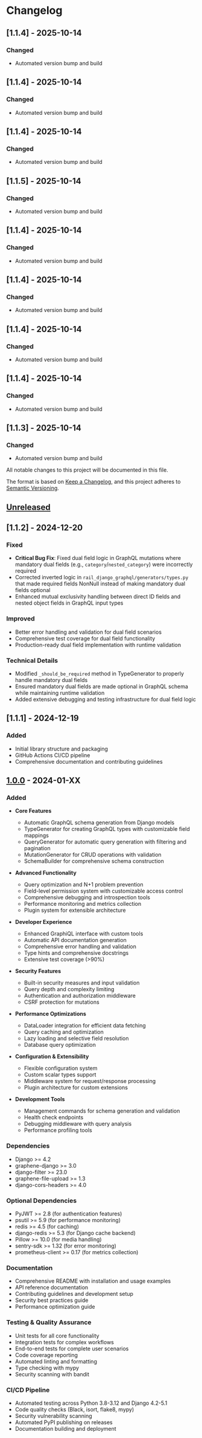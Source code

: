 # Changelog

## [1.1.4] - 2025-10-14

### Changed
- Automated version bump and build


## [1.1.4] - 2025-10-14

### Changed
- Automated version bump and build


## [1.1.4] - 2025-10-14

### Changed
- Automated version bump and build


## [1.1.5] - 2025-10-14

### Changed
- Automated version bump and build


## [1.1.4] - 2025-10-14

### Changed
- Automated version bump and build


## [1.1.4] - 2025-10-14

### Changed
- Automated version bump and build


## [1.1.4] - 2025-10-14

### Changed
- Automated version bump and build


## [1.1.4] - 2025-10-14

### Changed
- Automated version bump and build


## [1.1.3] - 2025-10-14

### Changed
- Automated version bump and build


All notable changes to this project will be documented in this file.

The format is based on [Keep a Changelog](https://keepachangelog.com/en/1.0.0/),
and this project adheres to [Semantic Versioning](https://semver.org/spec/v2.0.0.html).

## [Unreleased]

## [1.1.2] - 2024-12-20

### Fixed
- **Critical Bug Fix**: Fixed dual field logic in GraphQL mutations where mandatory dual fields (e.g., `category`/`nested_category`) were incorrectly required
- Corrected inverted logic in `rail_django_graphql/generators/types.py` that made required fields NonNull instead of making mandatory dual fields optional
- Enhanced mutual exclusivity handling between direct ID fields and nested object fields in GraphQL input types

### Improved
- Better error handling and validation for dual field scenarios
- Comprehensive test coverage for dual field functionality
- Production-ready dual field implementation with runtime validation

### Technical Details
- Modified `_should_be_required` method in TypeGenerator to properly handle mandatory dual fields
- Ensured mandatory dual fields are made optional in GraphQL schema while maintaining runtime validation
- Added extensive debugging and testing infrastructure for dual field logic

## [1.1.1] - 2024-12-19

### Added
- Initial library structure and packaging
- GitHub Actions CI/CD pipeline
- Comprehensive documentation and contributing guidelines

## [1.0.0] - 2024-01-XX

### Added
- **Core Features**
  - Automatic GraphQL schema generation from Django models
  - TypeGenerator for creating GraphQL types with customizable field mappings
  - QueryGenerator for automatic query generation with filtering and pagination
  - MutationGenerator for CRUD operations with validation
  - SchemaBuilder for comprehensive schema construction

- **Advanced Functionality**
  - Query optimization and N+1 problem prevention
  - Field-level permission system with customizable access control
  - Comprehensive debugging and introspection tools
  - Performance monitoring and metrics collection
  - Plugin system for extensible architecture

- **Developer Experience**
  - Enhanced GraphiQL interface with custom tools
  - Automatic API documentation generation
  - Comprehensive error handling and validation
  - Type hints and comprehensive docstrings
  - Extensive test coverage (>90%)

- **Security Features**
  - Built-in security measures and input validation
  - Query depth and complexity limiting
  - Authentication and authorization middleware
  - CSRF protection for mutations

- **Performance Optimizations**
  - DataLoader integration for efficient data fetching
  - Query caching and optimization
  - Lazy loading and selective field resolution
  - Database query optimization

- **Configuration & Extensibility**
  - Flexible configuration system
  - Custom scalar types support
  - Middleware system for request/response processing
  - Plugin architecture for custom extensions

- **Development Tools**
  - Management commands for schema generation and validation
  - Health check endpoints
  - Debugging middleware with query analysis
  - Performance profiling tools

### Dependencies
- Django >= 4.2
- graphene-django >= 3.0
- django-filter >= 23.0
- graphene-file-upload >= 1.3
- django-cors-headers >= 4.0

### Optional Dependencies
- PyJWT >= 2.8 (for authentication features)
- psutil >= 5.9 (for performance monitoring)
- redis >= 4.5 (for caching)
- django-redis >= 5.3 (for Django cache backend)
- Pillow >= 10.0 (for media handling)
- sentry-sdk >= 1.32 (for error monitoring)
- prometheus-client >= 0.17 (for metrics collection)

### Documentation
- Comprehensive README with installation and usage examples
- API reference documentation
- Contributing guidelines and development setup
- Security best practices guide
- Performance optimization guide

### Testing & Quality Assurance
- Unit tests for all core functionality
- Integration tests for complex workflows
- End-to-end tests for complete user scenarios
- Code coverage reporting
- Automated linting and formatting
- Type checking with mypy
- Security scanning with bandit

### CI/CD Pipeline
- Automated testing across Python 3.8-3.12 and Django 4.2-5.1
- Code quality checks (Black, isort, flake8, mypy)
- Security vulnerability scanning
- Automated PyPI publishing on releases
- Documentation building and deployment

[Unreleased]: https://github.com/raillogistic/rail-django-graphql/compare/v1.0.0...HEAD
[1.0.0]: https://github.com/raillogistic/rail-django-graphql/releases/tag/v1.0.0